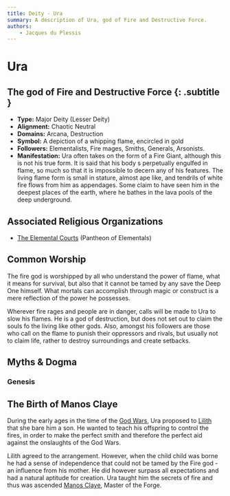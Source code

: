 ```yaml
---
title: Deity - Ura
summary: A description of Ura, god of Fire and Destructive Force.
authors:
    - Jacques du Plessis
---
```

# Ura
## The god of Fire and Destructive Force {: .subtitle }

* **Type:** Major Deity (Lesser Deity)
* **Alignment:** Chaotic Neutral
* **Domains:** Arcana, Destruction
* **Symbol:** A depiction of a whipping flame, encircled in gold
* **Followers:** Elementalists, Fire mages, Smiths, Generals, Arsonists.
* **Manifestation:** Ura often takes on the form of a Fire Giant, although this is not his true form. It is said that his body s perpetually engulfed in flame, so much so that it is impossible to decern any of his features.  The living flame form is small in stature, almost ape like, and tendrils of white fire flows from him as appendages. Some claim to have seen him in the deepest places of the earth, where he bathes in the lava pools of the deep underground.

## Associated Religious Organizations
* [The Elemental Courts](/religion/organizations/elemental_courts) (Pantheon of Elementals)

## Common Worship
The fire god is worshipped by all who understand the power of flame, what it means for survival, but also that it cannot be tamed by any save the Deep One himself.  What mortals can accomplish through magic or construct is a mere reflection of the power he possesses.

Wherever fire rages and people are in danger, calls will be made to Ura to slow his flames. He is a god of destruction, but does not set out to claim the souls fo the living like other gods.  Also, amongst his followers are those who call on the flame to punish their oppressors and rivals, but usually not to claim life, rather to destroy surroundings and create setbacks.

## Myths & Dogma
### Genesis

## The Birth of Manos Claye
During the early ages in the time of the [God Wars](/history/ages/times_of_turmoil#the-god-ears), Ura proposed to [Lilith](/religion/deities/lilith) that she bare him a son.  He wanted to teach his offspring to control the fires, in order to make the perfect smith and therefore the perfect aid against the onslaughts of the God Wars.

Lilith agreed to the arrangement.  However, when the child child was borne he had a sense of independence that could not be tamed by the Fire god - an influence from his mother.  He did however surpass all expectations and had a natural aptitude for creation. Ura taught him the secrets of fire and thus was ascended [Manos Claye](/religion/deities/manos_claye), Master of the Forge.